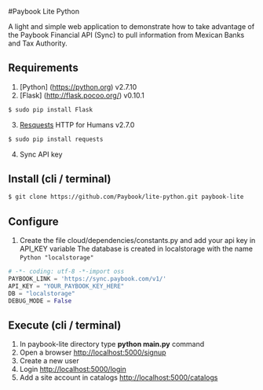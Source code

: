 #Paybook Lite Python

A light and simple web application to demonstrate how to take advantage of the Paybook Financial API (Sync) to pull information from Mexican Banks and Tax Authority.

## Requirements
1.  [Python] (https://python.org) v2.7.10
2.  [Flask] (http://flask.pocoo.org/) v0.10.1

   ```sh
   $ sudo pip install Flask
   ```
3.  [Resquests](http://docs.python-requests.org/en/master/) HTTP for Humans v2.7.0

   ```sh
   $ sudo pip install requests
   ```
4.  Sync API key

## Install (cli / terminal)

```sh
$ git clone https://github.com/Paybook/lite-python.git paybook-lite
```

## Configure
1. Create the file cloud/dependencies/constants.py and add your api key in API_KEY variable
   The database is created in localstorage with the name ```Python "localstorage"```
```Python
# -​*- coding: utf-8 -*​-import oss
PAYBOOK_LINK = 'https://sync.paybook.com/v1/'
API_KEY = "YOUR_PAYBOOK_KEY_HERE"
DB = "localstorage"
DEBUG_MODE = False
```

## Execute (cli / terminal)
1. In paybook-lite directory type **python main.py** command
2. Open a browser [http://localhost:5000/signup](http://localhost:5000/signup)
3. Create a new user
4. Login [http://localhost:5000/login](http://localhost:5000/login)
5. Add a site account in catalogs [http://localhost:5000/catalogs](http://localhost:5000/catalogs)
